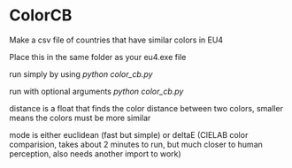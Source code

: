 # ColorCB
Make a csv file of countries that have similar colors in EU4

Place this in the same folder as your eu4.exe file

run simply by using _python color_cb.py_

run with optional arguments _python color_cb.py <distance> <mode>_

distance is a float that finds the color distance between two colors, smaller means the colors must be more similar

mode is either euclidean (fast but simple) or deltaE (CIELAB color comparision, takes about 2 minutes to run, but much closer to human perception, also needs another import to work)

